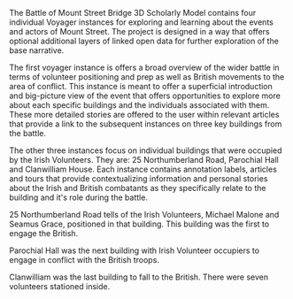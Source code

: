 The Battle of Mount Street Bridge 3D Scholarly Model contains four individual Voyager instances for exploring and learning about the events and actors of Mount Street. The project is designed in a way that offers optional additional layers of linked open data for further exploration of the base narrative. 

The first voyager instance is offers a broad overview of the wider battle in terms of volunteer positioning and prep as well as British movements to the area of conflict. This instance is meant to offer a superficial introduction and big-picture view of the event that offers opportunities to explore more about each specific buildings and the individuals associated with them. These more detailed stories are offered to the user within relevant articles that provide a link to the subsequent instances on three key buildings from the battle. 

The other three instances focus on individual buildings that were occupied by the Irish Volunteers. They are: 25 Northumberland Road, Parochial Hall and Clanwilliam House. Each instance contains annotation labels, articles and tours that provide contextualizing information and personal stories about the Irish and British combatants as they specifically relate to the building and it's role during the battle. 

25 Northumberland Road tells of the Irish Volunteers, Michael Malone and Seamus Grace, positioned in that building. This building was the first to engage the British. 

Parochial Hall was the next building with Irish Volunteer occupiers to engage in conflict with the British troops. 

Clanwilliam was the last building to fall to the British. There were seven volunteers stationed inside. 